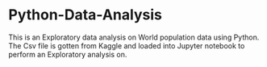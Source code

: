 # Python-Data-Analysis
This is an Exploratory data analysis on World population data using Python. The Csv file is gotten from Kaggle and loaded into Jupyter notebook to perform an Exploratory analysis on.
